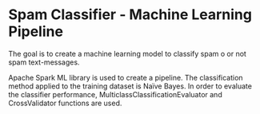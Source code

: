 # Spam Classifier - Machine Learning Pipeline

The goal is to create a machine learning model to classify spam o or not spam text-messages. 

Apache Spark ML library is used to create a pipeline. The classification method applied to the training dataset is Naïve Bayes. In order to evaluate the classifier performance, MulticlassClassificationEvaluator and CrossValidator functions are used. 
